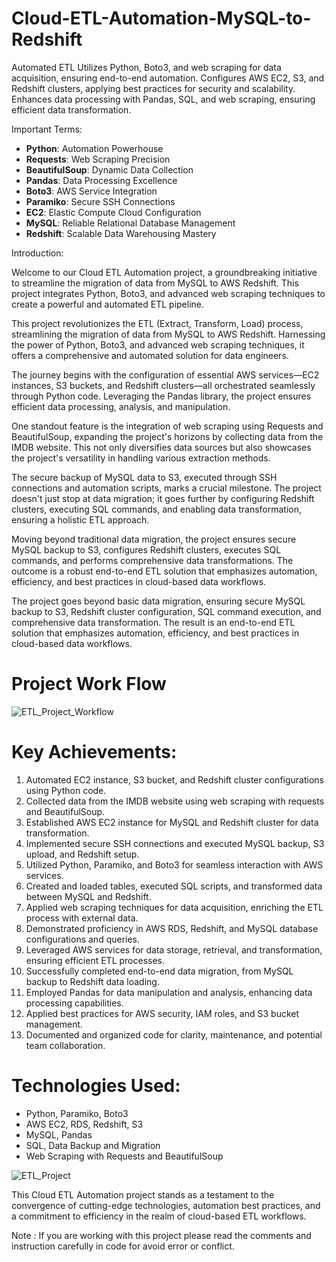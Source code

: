# Cloud-ETL-Automation-MySQL-to-Redshift

Automated ETL  Utilizes Python, Boto3, and web scraping for data acquisition, ensuring end-to-end automation. Configures AWS EC2, S3, and Redshift clusters, applying best practices for security and scalability. Enhances data processing with Pandas, SQL, and web scraping, ensuring efficient data transformation.

Important Terms:
- **Python**: Automation Powerhouse
- **Requests**: Web Scraping Precision
- **BeautifulSoup**: Dynamic Data Collection
- **Pandas**: Data Processing Excellence
- **Boto3**: AWS Service Integration
- **Paramiko**: Secure SSH Connections
- **EC2**: Elastic Compute Cloud Configuration
- **MySQL**: Reliable Relational Database Management
- **Redshift**: Scalable Data Warehousing Mastery

Introduction:

Welcome to our Cloud ETL Automation project, a groundbreaking initiative to streamline the migration of data from MySQL to AWS Redshift. This project integrates Python, Boto3, and advanced web scraping techniques to create a powerful and automated ETL pipeline.

This project revolutionizes the ETL (Extract, Transform, Load) process, streamlining the migration of data from MySQL to AWS Redshift. Harnessing the power of Python, Boto3, and advanced web scraping techniques, it offers a comprehensive and automated solution for data engineers.

The journey begins with the configuration of essential AWS services—EC2 instances, S3 buckets, and Redshift clusters—all orchestrated seamlessly through Python code. Leveraging the Pandas library, the project ensures efficient data processing, analysis, and manipulation.

One standout feature is the integration of web scraping using Requests and BeautifulSoup, expanding the project's horizons by collecting data from the IMDB website. This not only diversifies data sources but also showcases the project's versatility in handling various extraction methods.

The secure backup of MySQL data to S3, executed through SSH connections and automation scripts, marks a crucial milestone. The project doesn't just stop at data migration; it goes further by configuring Redshift clusters, executing SQL commands, and enabling data transformation, ensuring a holistic ETL approach.

Moving beyond traditional data migration, the project ensures secure MySQL backup to S3, configures Redshift clusters, executes SQL commands, and performs comprehensive data transformations. The outcome is a robust end-to-end ETL solution that emphasizes automation, efficiency, and best practices in cloud-based data workflows.

The project goes beyond basic data migration, ensuring secure MySQL backup to S3, Redshift cluster configuration, SQL command execution, and comprehensive data transformation. The result is an end-to-end ETL solution that emphasizes automation, efficiency, and best practices in cloud-based data workflows.

# Project Work Flow 

![ETL_Project_Workflow](https://github.com/anilsolanki2645/Cloud-ETL-Automation-MySQL-to-Redshift/assets/110897807/90926af1-e583-4f8a-9daf-1e8fa5aa1436)

# Key Achievements:
1. Automated EC2 instance, S3 bucket, and Redshift cluster configurations using Python code.
2. Collected data from the IMDB website using web scraping with requests and BeautifulSoup.
3. Established AWS EC2 instance for MySQL and Redshift cluster for data transformation.
4. Implemented secure SSH connections and executed MySQL backup, S3 upload, and Redshift setup.
5. Utilized Python, Paramiko, and Boto3 for seamless interaction with AWS services.
6. Created and loaded tables, executed SQL scripts, and transformed data between MySQL and Redshift.
7. Applied web scraping techniques for data acquisition, enriching the ETL process with external data.
8. Demonstrated proficiency in AWS RDS, Redshift, and MySQL database configurations and queries.
9. Leveraged AWS services for data storage, retrieval, and transformation, ensuring efficient ETL processes.
10. Successfully completed end-to-end data migration, from MySQL backup to Redshift data loading.
11. Employed Pandas for data manipulation and analysis, enhancing data processing capabilities.
12. Applied best practices for AWS security, IAM roles, and S3 bucket management.
13. Documented and organized code for clarity, maintenance, and potential team collaboration.

# Technologies Used:
- Python, Paramiko, Boto3
- AWS EC2, RDS, Redshift, S3
- MySQL, Pandas
- SQL, Data Backup and Migration
- Web Scraping with Requests and BeautifulSoup

![ETL_Project](https://github.com/anilsolanki2645/Cloud-ETL-Automation-MySQL-to-Redshift/assets/110897807/498e7f35-43e8-4686-a73b-764dfc57f7ea)

  
This Cloud ETL Automation project stands as a testament to the convergence of cutting-edge technologies, automation best practices, and a commitment to efficiency in the realm of cloud-based ETL workflows.

Note : If you are working with this project please read the comments and instruction carefully in code for avoid error or conflict.
